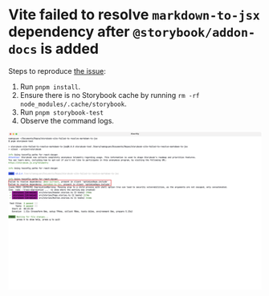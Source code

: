 # Vite failed to resolve `markdown-to-jsx` dependency after `@storybook/addon-docs` is added

Steps to reproduce [the issue](https://github.com/storybookjs/storybook/issues/32570):

1. Run `pnpm install`.
3. Ensure there is no Storybook cache by running `rm -rf node_modules/.cache/storybook`.
3. Run `pnpm storybook-test`
3. Observe the command logs.

![Screenshot](./screenshot.png)
